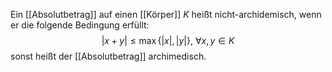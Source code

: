 Ein [[Absolutbetrag]] auf einen [[Körper]] $K$ heißt nicht-archidemisch, wenn er die folgende Bedingung erfüllt:
$$|x + y| \leq \max \{|x|,|y|\},\ \forall x, y \in K$$
sonst heißt der [[Absolutbetrag]] archimedisch.